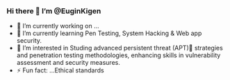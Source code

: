 ### Hi there 👋  I’m @EuginKigen


- 🔭 I’m currently working on ...
- 🌱 I’m currently learning Pen Testing, System Hacking & Web app security.
- 👯 I’m interested in  Studing advanced persistent threat (APT)🚩 strategies and penetration testing methodologies, enhancing skills in  vulnerability assessment and security measures.
- ⚡ Fun fact: ...Ethical standards






